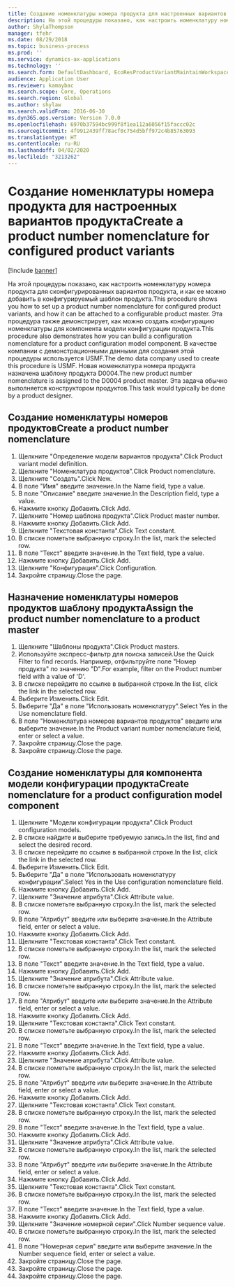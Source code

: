 ```yaml
---
title: Создание номенклатуры номера продукта для настроенных вариантов продукта
description: На этой процедуры показано, как настроить номенклатуру номера продукта для сконфигурированных вариантов продукта, и как ее можно добавить в конфигурируемый шаблон продукта.
author: ShylaThompson
manager: tfehr
ms.date: 08/29/2018
ms.topic: business-process
ms.prod: ''
ms.service: dynamics-ax-applications
ms.technology: ''
ms.search.form: DefaultDashboard, EcoResProductVariantMaintainWorkspace, EcoResNomenclature, EcoResProductListPage, EcoResProductDetails, PCProductConfigurationModelListPage, PCProductConfigurationModelDetails
audience: Application User
ms.reviewer: kamaybac
ms.search.scope: Core, Operations
ms.search.region: Global
ms.author: shylaw
ms.search.validFrom: 2016-06-30
ms.dyn365.ops.version: Version 7.0.0
ms.openlocfilehash: 6970b37594bc999f8f1ea112a6056f15faccc02c
ms.sourcegitcommit: 4f9912439ff78acf0c754d5bff972c4b85763093
ms.translationtype: HT
ms.contentlocale: ru-RU
ms.lasthandoff: 04/02/2020
ms.locfileid: "3213262"
---
```

# <a name="create-a-product-number-nomenclature-for-configured-product-variants"></a><span data-ttu-id="280bb-103">Создание номенклатуры номера продукта для настроенных вариантов продукта</span><span class="sxs-lookup"><span data-stu-id="280bb-103">Create a product number nomenclature for configured product variants</span></span>

[!include [banner](../../includes/banner.md)]

<span data-ttu-id="280bb-104">На этой процедуры показано, как настроить номенклатуру номера продукта для сконфигурированных вариантов продукта, и как ее можно добавить в конфигурируемый шаблон продукта.</span><span class="sxs-lookup"><span data-stu-id="280bb-104">This procedure shows you how to set up a product number nomenclature for configured product variants, and how it can be attached to a configurable product master.</span></span> <span data-ttu-id="280bb-105">Эта процедура также демонстрирует, как можно создать конфигурацию номенклатуры для компонента модели конфигурации продукта.</span><span class="sxs-lookup"><span data-stu-id="280bb-105">This procedure also demonstrates how you can build a configuration nomenclature for a product configuration model component.</span></span> <span data-ttu-id="280bb-106">В качестве компании с демонстрационными данными для создания этой процедуры используется USMF.</span><span class="sxs-lookup"><span data-stu-id="280bb-106">The demo data company used to create this procedure is USMF.</span></span> <span data-ttu-id="280bb-107">Новая номенклатура номера продукта назначена шаблону продукта D0004.</span><span class="sxs-lookup"><span data-stu-id="280bb-107">The new product number nomenclature is assigned to the D0004 product master.</span></span> <span data-ttu-id="280bb-108">Эта задача обычно выполняется конструктором продуктов.</span><span class="sxs-lookup"><span data-stu-id="280bb-108">This task would typically be done by a product designer.</span></span>


## <a name="create-a-product-number-nomenclature"></a><span data-ttu-id="280bb-109">Создание номенклатуры номеров продуктов</span><span class="sxs-lookup"><span data-stu-id="280bb-109">Create a product number nomenclature</span></span>
1. <span data-ttu-id="280bb-110">Щелкните "Определение модели вариантов продукта".</span><span class="sxs-lookup"><span data-stu-id="280bb-110">Click Product variant model definition.</span></span>
2. <span data-ttu-id="280bb-111">Щелкните "Номенклатура продуктов".</span><span class="sxs-lookup"><span data-stu-id="280bb-111">Click Product nomenclature.</span></span>
3. <span data-ttu-id="280bb-112">Щелкните "Создать".</span><span class="sxs-lookup"><span data-stu-id="280bb-112">Click New.</span></span>
4. <span data-ttu-id="280bb-113">В поле "Имя" введите значение.</span><span class="sxs-lookup"><span data-stu-id="280bb-113">In the Name field, type a value.</span></span>
5. <span data-ttu-id="280bb-114">В поле "Описание" введите значение.</span><span class="sxs-lookup"><span data-stu-id="280bb-114">In the Description field, type a value.</span></span>
6. <span data-ttu-id="280bb-115">Нажмите кнопку Добавить.</span><span class="sxs-lookup"><span data-stu-id="280bb-115">Click Add.</span></span>
7. <span data-ttu-id="280bb-116">Щелкните "Номер шаблона продукта".</span><span class="sxs-lookup"><span data-stu-id="280bb-116">Click Product master number.</span></span>
8. <span data-ttu-id="280bb-117">Нажмите кнопку Добавить.</span><span class="sxs-lookup"><span data-stu-id="280bb-117">Click Add.</span></span>
9. <span data-ttu-id="280bb-118">Щелкните "Текстовая константа".</span><span class="sxs-lookup"><span data-stu-id="280bb-118">Click Text constant.</span></span>
10. <span data-ttu-id="280bb-119">В списке пометьте выбранную строку.</span><span class="sxs-lookup"><span data-stu-id="280bb-119">In the list, mark the selected row.</span></span>
11. <span data-ttu-id="280bb-120">В поле "Текст" введите значение.</span><span class="sxs-lookup"><span data-stu-id="280bb-120">In the Text field, type a value.</span></span>
12. <span data-ttu-id="280bb-121">Нажмите кнопку Добавить.</span><span class="sxs-lookup"><span data-stu-id="280bb-121">Click Add.</span></span>
13. <span data-ttu-id="280bb-122">Щелкните "Конфигурация".</span><span class="sxs-lookup"><span data-stu-id="280bb-122">Click Configuration.</span></span>
14. <span data-ttu-id="280bb-123">Закройте страницу.</span><span class="sxs-lookup"><span data-stu-id="280bb-123">Close the page.</span></span>

## <a name="assign-the-product-number-nomenclature-to-a-product-master"></a><span data-ttu-id="280bb-124">Назначение номенклатуры номеров продуктов шаблону продукта</span><span class="sxs-lookup"><span data-stu-id="280bb-124">Assign the product number nomenclature to a product master</span></span>
1. <span data-ttu-id="280bb-125">Щелкните "Шаблоны продукта".</span><span class="sxs-lookup"><span data-stu-id="280bb-125">Click Product masters.</span></span>
2. <span data-ttu-id="280bb-126">Используйте экспресс-фильтр для поиска записей.</span><span class="sxs-lookup"><span data-stu-id="280bb-126">Use the Quick Filter to find records.</span></span> <span data-ttu-id="280bb-127">Например, отфильтруйте поле "Номер продукта" по значению "D".</span><span class="sxs-lookup"><span data-stu-id="280bb-127">For example, filter on the Product number field with a value of 'D'.</span></span>
3. <span data-ttu-id="280bb-128">В списке перейдите по ссылке в выбранной строке.</span><span class="sxs-lookup"><span data-stu-id="280bb-128">In the list, click the link in the selected row.</span></span>
4. <span data-ttu-id="280bb-129">Выберите Изменить.</span><span class="sxs-lookup"><span data-stu-id="280bb-129">Click Edit.</span></span>
5. <span data-ttu-id="280bb-130">Выберите "Да" в поле "Использовать номенклатуру".</span><span class="sxs-lookup"><span data-stu-id="280bb-130">Select Yes in the Use nomenclature field.</span></span>
6. <span data-ttu-id="280bb-131">В поле "Номенклатура номеров вариантов продуктов" введите или выберите значение.</span><span class="sxs-lookup"><span data-stu-id="280bb-131">In the Product variant number nomenclature field, enter or select a value.</span></span>
7. <span data-ttu-id="280bb-132">Закройте страницу.</span><span class="sxs-lookup"><span data-stu-id="280bb-132">Close the page.</span></span>
8. <span data-ttu-id="280bb-133">Закройте страницу.</span><span class="sxs-lookup"><span data-stu-id="280bb-133">Close the page.</span></span>

## <a name="create-nomenclature-for-a-product-configuration-model-component"></a><span data-ttu-id="280bb-134">Создание номенклатуры для компонента модели конфигурации продукта</span><span class="sxs-lookup"><span data-stu-id="280bb-134">Create nomenclature for a product configuration model component</span></span>
1. <span data-ttu-id="280bb-135">Щелкните "Модели конфигурации продукта".</span><span class="sxs-lookup"><span data-stu-id="280bb-135">Click Product configuration models.</span></span>
2. <span data-ttu-id="280bb-136">В списке найдите и выберите требуемую запись.</span><span class="sxs-lookup"><span data-stu-id="280bb-136">In the list, find and select the desired record.</span></span>
3. <span data-ttu-id="280bb-137">В списке перейдите по ссылке в выбранной строке.</span><span class="sxs-lookup"><span data-stu-id="280bb-137">In the list, click the link in the selected row.</span></span>
4. <span data-ttu-id="280bb-138">Выберите Изменить.</span><span class="sxs-lookup"><span data-stu-id="280bb-138">Click Edit.</span></span>
5. <span data-ttu-id="280bb-139">Выберите "Да" в поле "Использовать номенклатуру конфигурации".</span><span class="sxs-lookup"><span data-stu-id="280bb-139">Select Yes in the Use configuration nomenclature field.</span></span>
6. <span data-ttu-id="280bb-140">Нажмите кнопку Добавить.</span><span class="sxs-lookup"><span data-stu-id="280bb-140">Click Add.</span></span>
7. <span data-ttu-id="280bb-141">Щелкните "Значение атрибута".</span><span class="sxs-lookup"><span data-stu-id="280bb-141">Click Attribute value.</span></span>
8. <span data-ttu-id="280bb-142">В списке пометьте выбранную строку.</span><span class="sxs-lookup"><span data-stu-id="280bb-142">In the list, mark the selected row.</span></span>
9. <span data-ttu-id="280bb-143">В поле "Атрибут" введите или выберите значение.</span><span class="sxs-lookup"><span data-stu-id="280bb-143">In the Attribute field, enter or select a value.</span></span>
10. <span data-ttu-id="280bb-144">Нажмите кнопку Добавить.</span><span class="sxs-lookup"><span data-stu-id="280bb-144">Click Add.</span></span>
11. <span data-ttu-id="280bb-145">Щелкните "Текстовая константа".</span><span class="sxs-lookup"><span data-stu-id="280bb-145">Click Text constant.</span></span>
12. <span data-ttu-id="280bb-146">В списке пометьте выбранную строку.</span><span class="sxs-lookup"><span data-stu-id="280bb-146">In the list, mark the selected row.</span></span>
13. <span data-ttu-id="280bb-147">В поле "Текст" введите значение.</span><span class="sxs-lookup"><span data-stu-id="280bb-147">In the Text field, type a value.</span></span>
14. <span data-ttu-id="280bb-148">Нажмите кнопку Добавить.</span><span class="sxs-lookup"><span data-stu-id="280bb-148">Click Add.</span></span>
15. <span data-ttu-id="280bb-149">Щелкните "Значение атрибута".</span><span class="sxs-lookup"><span data-stu-id="280bb-149">Click Attribute value.</span></span>
16. <span data-ttu-id="280bb-150">В списке пометьте выбранную строку.</span><span class="sxs-lookup"><span data-stu-id="280bb-150">In the list, mark the selected row.</span></span>
17. <span data-ttu-id="280bb-151">В поле "Атрибут" введите или выберите значение.</span><span class="sxs-lookup"><span data-stu-id="280bb-151">In the Attribute field, enter or select a value.</span></span>
18. <span data-ttu-id="280bb-152">Нажмите кнопку Добавить.</span><span class="sxs-lookup"><span data-stu-id="280bb-152">Click Add.</span></span>
19. <span data-ttu-id="280bb-153">Щелкните "Текстовая константа".</span><span class="sxs-lookup"><span data-stu-id="280bb-153">Click Text constant.</span></span>
20. <span data-ttu-id="280bb-154">В списке пометьте выбранную строку.</span><span class="sxs-lookup"><span data-stu-id="280bb-154">In the list, mark the selected row.</span></span>
21. <span data-ttu-id="280bb-155">В поле "Текст" введите значение.</span><span class="sxs-lookup"><span data-stu-id="280bb-155">In the Text field, type a value.</span></span>
22. <span data-ttu-id="280bb-156">Нажмите кнопку Добавить.</span><span class="sxs-lookup"><span data-stu-id="280bb-156">Click Add.</span></span>
23. <span data-ttu-id="280bb-157">Щелкните "Значение атрибута".</span><span class="sxs-lookup"><span data-stu-id="280bb-157">Click Attribute value.</span></span>
24. <span data-ttu-id="280bb-158">В списке пометьте выбранную строку.</span><span class="sxs-lookup"><span data-stu-id="280bb-158">In the list, mark the selected row.</span></span>
25. <span data-ttu-id="280bb-159">В поле "Атрибут" введите или выберите значение.</span><span class="sxs-lookup"><span data-stu-id="280bb-159">In the Attribute field, enter or select a value.</span></span>
26. <span data-ttu-id="280bb-160">Нажмите кнопку Добавить.</span><span class="sxs-lookup"><span data-stu-id="280bb-160">Click Add.</span></span>
27. <span data-ttu-id="280bb-161">Щелкните "Текстовая константа".</span><span class="sxs-lookup"><span data-stu-id="280bb-161">Click Text constant.</span></span>
28. <span data-ttu-id="280bb-162">В списке пометьте выбранную строку.</span><span class="sxs-lookup"><span data-stu-id="280bb-162">In the list, mark the selected row.</span></span>
29. <span data-ttu-id="280bb-163">В поле "Текст" введите значение.</span><span class="sxs-lookup"><span data-stu-id="280bb-163">In the Text field, type a value.</span></span>
30. <span data-ttu-id="280bb-164">Нажмите кнопку Добавить.</span><span class="sxs-lookup"><span data-stu-id="280bb-164">Click Add.</span></span>
31. <span data-ttu-id="280bb-165">Щелкните "Значение атрибута".</span><span class="sxs-lookup"><span data-stu-id="280bb-165">Click Attribute value.</span></span>
32. <span data-ttu-id="280bb-166">В списке пометьте выбранную строку.</span><span class="sxs-lookup"><span data-stu-id="280bb-166">In the list, mark the selected row.</span></span>
33. <span data-ttu-id="280bb-167">В поле "Атрибут" введите или выберите значение.</span><span class="sxs-lookup"><span data-stu-id="280bb-167">In the Attribute field, enter or select a value.</span></span>
34. <span data-ttu-id="280bb-168">Нажмите кнопку Добавить.</span><span class="sxs-lookup"><span data-stu-id="280bb-168">Click Add.</span></span>
35. <span data-ttu-id="280bb-169">Щелкните "Текстовая константа".</span><span class="sxs-lookup"><span data-stu-id="280bb-169">Click Text constant.</span></span>
36. <span data-ttu-id="280bb-170">В списке пометьте выбранную строку.</span><span class="sxs-lookup"><span data-stu-id="280bb-170">In the list, mark the selected row.</span></span>
37. <span data-ttu-id="280bb-171">В поле "Текст" введите значение.</span><span class="sxs-lookup"><span data-stu-id="280bb-171">In the Text field, type a value.</span></span>
38. <span data-ttu-id="280bb-172">Нажмите кнопку Добавить.</span><span class="sxs-lookup"><span data-stu-id="280bb-172">Click Add.</span></span>
39. <span data-ttu-id="280bb-173">Щелкните "Значение номерной серии".</span><span class="sxs-lookup"><span data-stu-id="280bb-173">Click Number sequence value.</span></span>
40. <span data-ttu-id="280bb-174">В списке пометьте выбранную строку.</span><span class="sxs-lookup"><span data-stu-id="280bb-174">In the list, mark the selected row.</span></span>
41. <span data-ttu-id="280bb-175">В поле "Номерная серия" введите или выберите значение.</span><span class="sxs-lookup"><span data-stu-id="280bb-175">In the Number sequence field, enter or select a value.</span></span>
42. <span data-ttu-id="280bb-176">Закройте страницу.</span><span class="sxs-lookup"><span data-stu-id="280bb-176">Close the page.</span></span>
43. <span data-ttu-id="280bb-177">Закройте страницу.</span><span class="sxs-lookup"><span data-stu-id="280bb-177">Close the page.</span></span>
44. <span data-ttu-id="280bb-178">Закройте страницу.</span><span class="sxs-lookup"><span data-stu-id="280bb-178">Close the page.</span></span>

